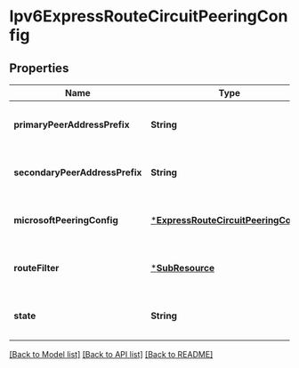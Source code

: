 # Ipv6ExpressRouteCircuitPeeringConfig


## Properties
Name | Type | Description | Notes
------------ | ------------- | ------------- | -------------
**primaryPeerAddressPrefix** | **String** | The primary address prefix. | [optional] [default to nothing]
**secondaryPeerAddressPrefix** | **String** | The secondary address prefix. | [optional] [default to nothing]
**microsoftPeeringConfig** | [***ExpressRouteCircuitPeeringConfig**](ExpressRouteCircuitPeeringConfig.md) |  | [optional] [default to nothing]
**routeFilter** | [***SubResource**](SubResource.md) |  | [optional] [default to nothing]
**state** | **String** | The state of peering. | [optional] [default to nothing]


[[Back to Model list]](../README.md#models) [[Back to API list]](../README.md#api-endpoints) [[Back to README]](../README.md)


